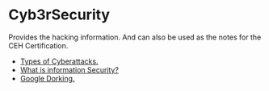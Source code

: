 # Cyb3rSecurity
Provides the hacking information. And can also be used as the notes for the CEH Certification.

- <a href="https://cyb3rtarun.blogspot.com/2022/11/cyberattacks.html">Types of Cyberattacks.</a>
- <a href="https://cyb3rtarun.blogspot.com/2022/11/what-is-information-security.html">What is information Security?</a>
- <a href="https://cyb3rtarun.blogspot.com/2022/11/google-dorking.html">Google Dorking.</a>
